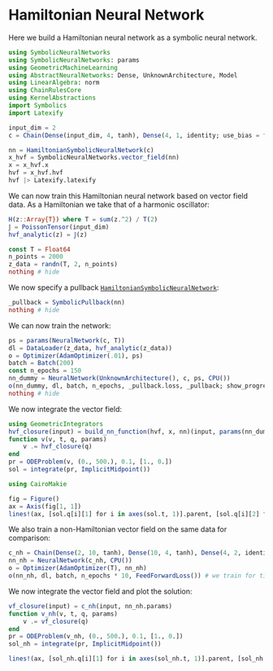 # Hamiltonian Neural Network

Here we build a Hamiltonian neural network as a symbolic neural network.

```julia hnn
using SymbolicNeuralNetworks
using SymbolicNeuralNetworks: params
using GeometricMachineLearning
using AbstractNeuralNetworks: Dense, UnknownArchitecture, Model
using LinearAlgebra: norm
using ChainRulesCore
using KernelAbstractions
import Symbolics
import Latexify

input_dim = 2
c = Chain(Dense(input_dim, 4, tanh), Dense(4, 1, identity; use_bias = false))

nn = HamiltonianSymbolicNeuralNetwork(c)
x_hvf = SymbolicNeuralNetworks.vector_field(nn)
x = x_hvf.x
hvf = x_hvf.hvf
hvf |> Latexify.latexify
```

We can now train this Hamiltonian neural network based on vector field data. As a Hamiltonian we take that of a harmonic oscillator:

```julia hnn
H(z::Array{T}) where T = sum(z.^2) / T(2)
𝕁 = PoissonTensor(input_dim)
hvf_analytic(z) = 𝕁(z)

const T = Float64
n_points = 2000
z_data = randn(T, 2, n_points)
nothing # hide
```

We now specify a pullback [`HamiltonianSymbolicNeuralNetwork`](@ref):

```julia hnn
_pullback = SymbolicPullback(nn)
nothing # hide
```

We can now train the network:

```julia hnn
ps = params(NeuralNetwork(c, T))
dl = DataLoader(z_data, hvf_analytic(z_data))
o = Optimizer(AdamOptimizer(.01), ps)
batch = Batch(200)
const n_epochs = 150
nn_dummy = NeuralNetwork(UnknownArchitecture(), c, ps, CPU())
o(nn_dummy, dl, batch, n_epochs, _pullback.loss, _pullback; show_progress = true)
nothing # hide
```

We now integrate the vector field:

```julia hnn
using GeometricIntegrators
hvf_closure(input) = build_nn_function(hvf, x, nn)(input, params(nn_dummy))
function v(v, t, q, params)
    v .= hvf_closure(q)
end
pr = ODEProblem(v, (0., 500.), 0.1, [1., 0.])
sol = integrate(pr, ImplicitMidpoint())
```

```julia hnn
using CairoMakie

fig = Figure()
ax = Axis(fig[1, 1])
lines!(ax, [sol.q[i][1] for i in axes(sol.t, 1)].parent, [sol.q[i][2] for i in axes(sol.t, 1)].parent)
```

We also train a non-Hamiltonian vector field on the same data for comparison:

```julia hnn
c_nh = Chain(Dense(2, 10, tanh), Dense(10, 4, tanh), Dense(4, 2, identity; use_bias = false))
nn_nh = NeuralNetwork(c_nh, CPU())
o = Optimizer(AdamOptimizer(T), nn_nh)
o(nn_nh, dl, batch, n_epochs * 10, FeedForwardLoss()) # we train for times as long as before
```

We now integrate the vector field and plot the solution:

```julia hnn
vf_closure(input) = c_nh(input, nn_nh.params)
function v_nh(v, t, q, params)
    v .= vf_closure(q)
end
pr = ODEProblem(v_nh, (0., 500.), 0.1, [1., 0.])
sol_nh = integrate(pr, ImplicitMidpoint())

lines!(ax, [sol_nh.q[i][1] for i in axes(sol_nh.t, 1)].parent, [sol_nh.q[i][2] for i in axes(sol_nh.t, 1)].parent)
```
